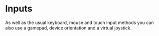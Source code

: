 # Inputs
As well as the usual keyboard, mouse and touch input methods you can also use a gamepad, device orientation and a virtual joystick.